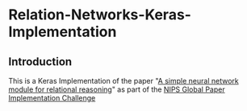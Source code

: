 # Relation-Networks-Keras-Implementation

## Introduction
This is a Keras Implementation of the paper "[A simple neural network module for relational reasoning](https://nurture.ai/p/089570b9-fe63-43af-8a25-76117d2a1c21)" as part of the [NIPS Global Paper Implementation Challenge](https://nurture.ai/nips-challenge)
